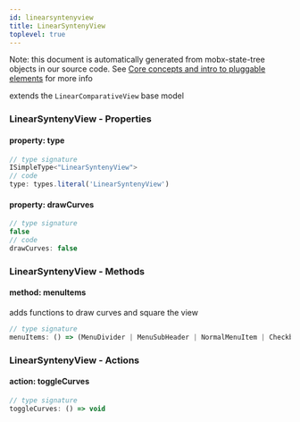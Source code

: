 ```yaml
---
id: linearsyntenyview
title: LinearSyntenyView
toplevel: true
---
```


Note: this document is automatically generated from mobx-state-tree objects in
our source code. See [Core concepts and intro to pluggable
elements](/docs/developer_guide/) for more info

extends the `LinearComparativeView` base model

### LinearSyntenyView - Properties

#### property: type

```js
// type signature
ISimpleType<"LinearSyntenyView">
// code
type: types.literal('LinearSyntenyView')
```

#### property: drawCurves

```js
// type signature
false
// code
drawCurves: false
```

### LinearSyntenyView - Methods

#### method: menuItems

adds functions to draw curves and square the view

```js
// type signature
menuItems: () => (MenuDivider | MenuSubHeader | NormalMenuItem | CheckboxMenuItem | RadioMenuItem | SubMenuItem | { ...; })[]
```

### LinearSyntenyView - Actions

#### action: toggleCurves

```js
// type signature
toggleCurves: () => void
```
